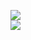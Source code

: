 [![](https://img.shields.io/badge/Made%20With-Github%20Spray-lightgrey.svg?style=for-the-badge&logo=github)](https://github.com/Annihil/github-spray#10246)  
[![](https://i.imgur.com/2DrTn0Z.gif)](https://github.com/Annihil/github-spray)